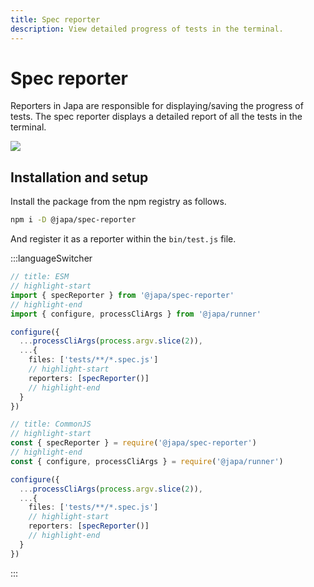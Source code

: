 ```yaml
---
title: Spec reporter
description: View detailed progress of tests in the terminal.
---
```


# Spec reporter

Reporters in Japa are responsible for displaying/saving the progress of tests. The spec reporter displays a detailed report of all the tests in the terminal.

![](https://raw.githubusercontent.com/japa/spec-reporter/develop/assets/spec-reporter-output.png)

## Installation and setup
Install the package from the npm registry as follows.

```sh
npm i -D @japa/spec-reporter
```

And register it as a reporter within the `bin/test.js` file.

:::languageSwitcher

```ts
// title: ESM
// highlight-start
import { specReporter } from '@japa/spec-reporter'
// highlight-end
import { configure, processCliArgs } from '@japa/runner'

configure({
  ...processCliArgs(process.argv.slice(2)),
  ...{
    files: ['tests/**/*.spec.js']
    // highlight-start
    reporters: [specReporter()]
    // highlight-end
  }
})
```

```ts
// title: CommonJS
// highlight-start
const { specReporter } = require('@japa/spec-reporter')
// highlight-end
const { configure, processCliArgs } = require('@japa/runner')

configure({
  ...processCliArgs(process.argv.slice(2)),
  ...{
    files: ['tests/**/*.spec.js']
    // highlight-start
    reporters: [specReporter()]
    // highlight-end
  }
})
```

:::
